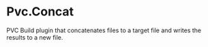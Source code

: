 Pvc.Concat
==========

PVC Build plugin that concatenates files to a target file and writes the results to a new file.
